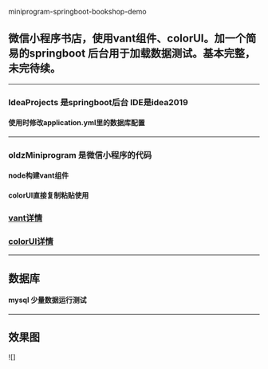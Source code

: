  miniprogram-springboot-bookshop-demo
## 微信小程序书店，使用vant组件、colorUI。加一个简易的springboot 后台用于加载数据测试。基本完整，未完待续。

----

### IdeaProjects 是springboot后台 IDE是idea2019
#### 使用时修改application.yml里的数据库配置

----

### oldzMiniprogram 是微信小程序的代码 

#### node构建vant组件 

#### colorUI直接复制粘贴使用

### [vant详情](https://youzan.github.io/vant-weapp/#/intro)  

### [colorUI详情](https://github.com/weilanwl/ColorUI)

----
## 数据库
#### mysql 少量数据运行测试

----

## 效果图

![]

